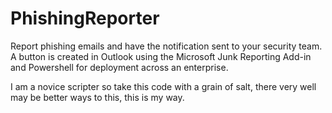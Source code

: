 # PhishingReporter
Report phishing emails and have the notification sent to your security team. A button is created in Outlook using the Microsoft Junk Reporting Add-in and Powershell for deployment across an enterprise.

I am a novice scripter so take this code with a grain of salt, there very well may be better ways to this, this is my way.
